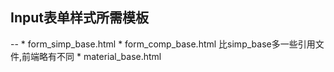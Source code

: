 ## Input表单样式所需模板
--
	* form_simp_base.html
	* form_comp_base.html	比simp_base多一些引用文件,前端略有不同
	* material_base.html
